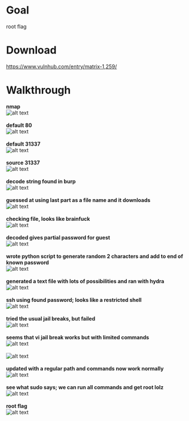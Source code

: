 # Goal
root flag

# Download
https://www.vulnhub.com/entry/matrix-1,259/

# Walkthrough
**nmap**
<br>![alt text](https://github.com/bzyo/vulnhub/blob/master/2018/Matrix_1/imgs/nmap.png)
<br><br>
**default 80**
<br>![alt text](https://github.com/bzyo/vulnhub/blob/master/2018/Matrix_1/imgs/default80.png)
<br><br>
**default 31337**
<br>![alt text](https://github.com/bzyo/vulnhub/blob/master/2018/Matrix_1/imgs/default31337.png)
<br><br>
**source 31337**
<br>![alt text](https://github.com/bzyo/vulnhub/blob/master/2018/Matrix_1/imgs/source31337.png)
<br><br>
**decode string found in burp**
<br>![alt text](https://github.com/bzyo/vulnhub/blob/master/2018/Matrix_1/imgs/decodeburp.png)
<br><br>
**guessed at using last part as a file name and it downloads**
<br>![alt text](https://github.com/bzyo/vulnhub/blob/master/2018/Matrix_1/imgs/filedl.png)
<br><br>
**checking file, looks like brainfuck**
<br>![alt text](https://github.com/bzyo/vulnhub/blob/master/2018/Matrix_1/imgs/filecheck.png)
<br><br>
**decoded gives partial password for guest**
<br>![alt text](https://github.com/bzyo/vulnhub/blob/master/2018/Matrix_1/imgs/brainfuckdecode.png)
<br><br>
**wrote python script to generate random 2 characters and add to end of known password**
<br>![alt text](https://github.com/bzyo/vulnhub/blob/master/2018/Matrix_1/imgs/guesspy.png)
<br><br>
**generated a text file with lots of possibilities and ran with hydra**
<br>![alt text](https://github.com/bzyo/vulnhub/blob/master/2018/Matrix_1/imgs/generatehydra.png)
<br><br>
**ssh using found password; looks like a restricted shell**
<br>![alt text](https://github.com/bzyo/vulnhub/blob/master/2018/Matrix_1/imgs/sshrestrict.png)
<br><br>
**tried the usual jail breaks, but failed**
<br>![alt text](https://github.com/bzyo/vulnhub/blob/master/2018/Matrix_1/imgs/jailbreakfail.png)
<br><br>
**seems that vi jail break works but with limited commands**
<br>![alt text](https://github.com/bzyo/vulnhub/blob/master/2018/Matrix_1/imgs/vibreakjail.png)
<br>
<br>![alt text](https://github.com/bzyo/vulnhub/blob/master/2018/Matrix_1/imgs/limitcmds.png)
<br><br>
**updated with a regular path and commands now work normally**
<br>![alt text](https://github.com/bzyo/vulnhub/blob/master/2018/Matrix_1/imgs/pathupdate.png)
<br><br>
**see what sudo says; we can run all commands and get root lolz**
<br>![alt text](https://github.com/bzyo/vulnhub/blob/master/2018/Matrix_1/imgs/sudo.png)
<br><br>
**root flag**
<br>![alt text](https://github.com/bzyo/vulnhub/blob/master/2018/Matrix_1/imgs/rootflag.png)
<br><br>
